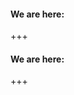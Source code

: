 #### We are here:<!-- .element: style="float: left;color: #EAEAEA; font-weight: bold;" -->

<span class="fragment"></span>

<div data-animate data-src="images/intavia_arch1.drawio.svg">
<!--
{ "setup": [
{ "element": "#cell-3, #cell-4", "modifier": "attr", "parameters": [ {"class": "fragment", "data-fragment-index": "0"} ] }
]}
-->
</div>

+++

#### We are here:<!-- .element: style="float: left" -->

<span class="fragment"></span>

<div data-animate data-src="images/intavia_arch2.drawio.svg">
<!--
{ "setup": [
{ "element": "#cell-3, #cell-4, #cell-5", "modifier": "attr", "parameters": [ {"class": "fragment", "data-fragment-index": "0"} ] }
]}
-->
</div>

+++

<span class="fragment"></span>
<span class="fragment"></span>
<span class="fragment"></span>
<span class="fragment"></span>
<span class="fragment"></span>
<span class="fragment"></span>
<span class="fragment"></span>
<span class="fragment"></span>
<span class="fragment"></span>

<div style="margin-bottom: 80px" data-animate data-src="images/wp3_timeline.drawio.svg">
<!--
{ "setup": [
{ "element": "#cell-2", "modifier": "attr", "parameters": [ {"class": "fragment", "data-fragment-index": "0"} ] },
{ "element": "#cell-3", "modifier": "attr", "parameters": [ {"class": "fragment", "data-fragment-index": "1"} ] },
{ "element": "#cell-5", "modifier": "attr", "parameters": [ {"class": "fragment", "data-fragment-index": "2"} ] },
{ "element": "#cell-6", "modifier": "attr", "parameters": [ {"class": "fragment", "data-fragment-index": "3"} ] },
{ "element": "#cell-12, #cell-13, #cell-27, #cell-26", "modifier": "attr", "parameters": [ {"class": "fragment", "data-fragment-index": "4"} ] },
{ "element": "#cell-14, #cell-28, #cell-29, #cell-30, #cell-31, #cell-15, #cell-32, #cell-33, #cell-34, #cell-35", "modifier": "attr", "parameters": [ {"class": "fragment", "data-fragment-index": "5"} ] },
{ "element": "#cell-36", "modifier": "attr", "parameters": [ {"class": "fragment", "data-fragment-index": "6"} ] },
{ "element": "#cell-37, #cell-38, #cell-39, #cell-40", "modifier": "attr", "parameters": [ {"class": "fragment", "data-fragment-index": "7"} ] },
{ "element": "#cell-41", "modifier": "attr", "parameters": [ {"class": "fragment", "data-fragment-index": "8"} ] }
]}
-->
</div>
